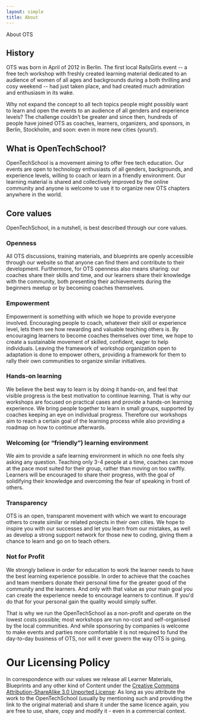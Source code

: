 ```yaml
---
layout: simple
title: About
---
```


About OTS

## History

OTS was born in April of 2012 in Berlin. The first local RailsGirls event -- a free tech workshop with freshly created learning material dedicated to an audience of women of all ages and backgrounds during a both thrilling and cosy weekend -- had just taken place, and had created much admiration and enthusiasm in its wake. 

Why not expand the concept to all tech topics people might possibly want to learn and open the events to an audience of all genders and experience levels? The challenge couldn’t be greater and since then, hundreds of people have joined OTS as coaches, learners, organizers, and sponsors, in Berlin, Stockholm, and soon: even in more new cities (yours!).

## What is OpenTechSchool?

OpenTechSchool is a movement aiming to offer free tech education. Our events are open to technology enthusiasts of all genders, backgrounds, and experience levels, willing to coach or learn in a friendly environment. Our learning material is shared and collectively improved by the online community and anyone is welcome to use it to organize new OTS chapters anywhere in the world.

## Core values

OpenTechSchool, in a nutshell, is best described through our core values.

### Openness
All OTS discussions, training materials, and blueprints are openly accessible through our website so that anyone can find them and contribute to their development. Furthermore, for OTS openness also means sharing: our coaches share their skills and time, and our learners share their knowledge with the community, both presenting their achievements during the beginners meetup or by becoming coaches themselves.

### Empowerment
Empowerment is something with which we hope to provide everyone involved. Encouraging people to coach, whatever their skill or experience level, lets them see how rewarding and valuable teaching others is. By encouraging learners to become coaches themselves over time, we hope to create a sustainable movement of skilled, confident, eager to help individuals. Leaving the framework of workshop organization open to adaptation is done to empower others, providing a framework for them to rally their own communities to organize similar initiatives.

### Hands-on learning
We believe the best way to learn is by doing it hands-on, and feel that visible progress is the best motivation to continue learning. That is why our workshops are focused on practical cases and provide a hands-on learning experience. We bring people together to learn in small groups, supported by coaches keeping an eye on individual progress. Therefore our workshops aim to reach a certain goal of the learning process while also providing a roadmap on how to continue afterwards.

### Welcoming (or “friendly”) learning environment
We aim to provide a safe learning environment in which no one feels shy asking any question. Teaching only 3-4 people at a time, coaches can move at the pace most suited for their group, rather than moving on too swiftly. Learners will be encouraged to share their progress, with the goal of solidifying their knowledge and overcoming the fear of speaking in front of others.

### Transparency
OTS is an open, transparent movement with which we want to encourage others to create similar or related projects in their own cities. We hope to inspire you with our successes and let you learn from our mistakes, as well as develop a strong support network for those new to coding, giving them a chance to learn and go on to teach others.

### Not for Profit
We strongly believe in order for education to work the learner needs to have the best learning experience possible. In order to achieve that the coaches and team members donate their personal time for the greater good of the community and the learners. And only with that value as your main goal you can create the experience neede to encourage learners to continue. If you'd do that for your personal gain the quality would simply suffer.

That is why we run the OpenTechSchool as a non-profit and operate on the lowest costs possible; most workshops are run no-cost and self-organised by the local communities. And while sponsoring by companies is welcome to make events and parties more comfortable it is not required to fund the day-to-day business of OTS, nor will it ever govern the way OTS is going.


# Our Licensing Policy
In correspondence with our values we release all Learner Materials, Blueprints and any other kind of Content under the [Creative Commons Attribution-ShareAlike 3.0 Unported License](http://creativecommons.org/licenses/by-sa/3.0/deed.en_US): As long as you attribute the work to the OpenTechSchool (usually by mentioning such and providing the link to the original material) and share it under the same licence again, you are free to use, share, copy and modify it - even in a commercial context. 
